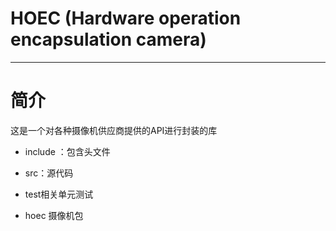 # HOEC  (Hardware operation encapsulation camera)

--------

# 简介

这是一个对各种摄像机供应商提供的API进行封装的库

- include ：包含头文件
- src：源代码
- test相关单元测试

- hoec 摄像机包





